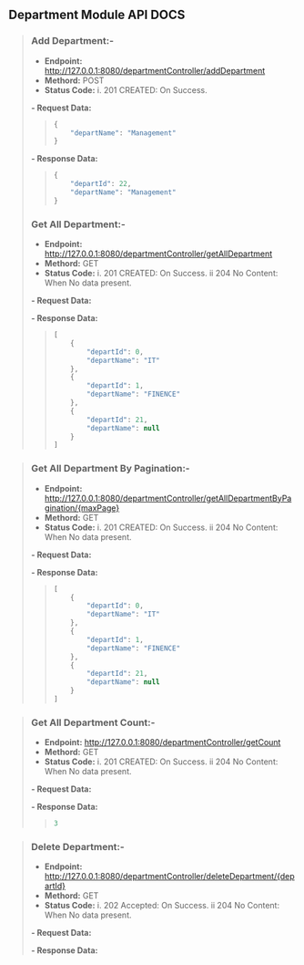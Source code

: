 ## Department Module API DOCS

>### Add Department:-
>- **Endpoint:** http://127.0.0.1:8080/departmentController/addDepartment
>- **Methord:** POST
>- **Status Code:**
> i. 	201 CREATED: On Success.
> 
> **- Request Data:**
> > ```js
> >{
> >		"departName": "Management"
> >}
> **- Response Data:**
> > ```js
> >{
> >		"departId": 22,
> >		"departName": "Management"
> >}
>
>### Get All Department:-
>- **Endpoint:** http://127.0.0.1:8080/departmentController/getAllDepartment
>- **Methord:** GET
>- **Status Code:**
> i. 	201 CREATED: On Success.
> ii 204 No Content: When No data present. 
> 
> **- Request Data:**
>
> **- Response Data:**
> > ```js
> >[
> >		{
> >			"departId": 0,
> >			"departName": "IT"
> >		},
> >		{
> >			"departId": 1,
> >			"departName": "FINENCE"
> >		},
> >		{
> >			"departId": 21,
> >			"departName": null
> >		}
> >]
>


>### Get All Department By Pagination:-
>- **Endpoint:** http://127.0.0.1:8080/departmentController/getAllDepartmentByPagination/{maxPage}
>- **Methord:** GET
>- **Status Code:**
> i. 	201 CREATED: On Success.
> ii 204 No Content: When No data present. 
> 
> **- Request Data:**
>
> **- Response Data:**
> > ```js
> >[
> >		{
> >			"departId": 0,
> >			"departName": "IT"
> >		},
> >		{
> >			"departId": 1,
> >			"departName": "FINENCE"
> >		},
> >		{
> >			"departId": 21,
> >			"departName": null
> >		}
> >]
>

>### Get All Department Count:-
>- **Endpoint:** http://127.0.0.1:8080/departmentController/getCount
>- **Methord:** GET
>- **Status Code:**
> i. 	201 CREATED: On Success.
> ii 204 No Content: When No data present. 
> 
> **- Request Data:**
>
> **- Response Data:**
> > ```js
> >	3
>

>### Delete Department:-
>- **Endpoint:** http://127.0.0.1:8080/departmentController/deleteDepartment/{departId}
>- **Methord:** GET
>- **Status Code:**
> i. 	202 Accepted: On Success.
> ii 204 No Content: When No data present. 
> 
> **- Request Data:**
>
> **- Response Data:**
>

